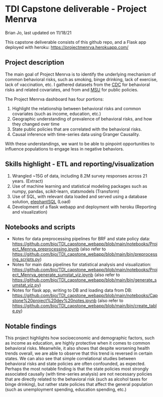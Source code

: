 # TDI Capstone deliverable - Project Menrva

Brian Jo, last updated on 11/18/21

This capstone deliverable consists of this github repo, and a Flask app deployed with heroku:
https://projectmenrva.herokuapp.com/

## Project description
The main goal of Project Menrva is to identify the underlying mechanism of common behavioral risks,
such as smoking, binge drinking, lack of exercise, lack of vaccination, etc.
I gathered datasets from the [CDC](https://www.cdc.gov/brfss/) for behavioral risks and 
related covariates, and from and [MSU](https://cspp.ippsr.msu.edu/) for public policies.

The Project Menrva dashboard has four portions:
1. Highlight the relationship between behavioral risks and common covariates (such as income, education, etc.)
2. Geographic understanding of prevalence of behavioral risks, and how they changed over time
3. State public policies that are correlated with the behavioral risks.
4. Causal inference with time-series data using Granger Causality.

With these understandings, we want to be able to pinpoint opportunities to influence populations
to engage less in negative behaviors.

## Skills highlight - ETL and reporting/visualization
1. Wrangled ~15G of data, including 8.2M survey responses across 21 years. (Extract)
2. Use of machine learning and statistical modeling packages such as
numpy, pandas, scikit-learn, statsmodels (Transform)
3. Use of SQL, with relevant data loaded and served using a database solution,
[elephantSQL](https://www.elephantsql.com/) (Load)
4. Development of a flask webapp and deployment with heroku (Reporting and visualization)


## Notebooks and scripts
- Notes for data preprocessing pipelines for BRF and state policy data: 
https://github.com/bjo/TDI_capstone_webapp/blob/main/notebooks/Project_Menrva_preprocessing.ipynb
(also refer to https://github.com/bjo/TDI_capstone_webapp/blob/main/bin/preprocessing_scripts.py)
- Notes for main data pipelines for statistical analysis and visualization:
https://github.com/bjo/TDI_capstone_webapp/blob/main/notebooks/Project_Menrva_generate_sumstat_viz.ipynb
(also refer to https://github.com/bjo/TDI_capstone_webapp/blob/main/bin/generate_sumstat_viz.py)
- Notes for flask app, writing to DB and loading data from DB: 
https://github.com/bjo/TDI_capstone_webapp/blob/main/notebooks/Capstone%20project%20dev%20notes.ipynb
(also refer to https://github.com/bjo/TDI_capstone_webapp/blob/main/bin/create_table.py)

## Notable findings
This project highlights how socioeconomic and demographic factors, such as income as education,
are highly protective when it comes to common behavioral risks. Meanwhile, it also shows that despite
worsening health trends overall, we are able to observe that this trend is reversed in certain states.
We can also see that simple correlational studies between behavioral risks and state policies are often
confounded, as expected. Perhaps the most notable finding is that the state policies most strongly
associated causally (with time-series analysis) are not necessary policies that are directly related to the 
behavioral risk (such as alcohol taxes for binge drinking), but rather state policies that affect the 
general population (such as unemployment spending, education spending, etc.)
